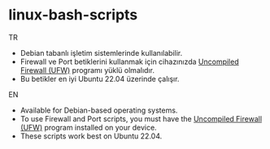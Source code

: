 # linux-bash-scripts
TR
- Debian tabanlı işletim sistemlerinde kullanılabilir.
- Firewall ve Port betiklerini kullanmak için cihazınızda [Uncompiled Firewall (UFW)](https://en.wikipedia.org/wiki/Uncomplicated_Firewall) programı yüklü olmalıdır.
- Bu betikler en iyi Ubuntu 22.04 üzerinde çalışır.

EN
- Available for Debian-based operating systems.
- To use Firewall and Port scripts, you must have the [Uncompiled Firewall (UFW)](https://en.wikipedia.org/wiki/Uncomplicated_Firewall) program installed on your device.
- These scripts work best on Ubuntu 22.04.
